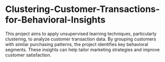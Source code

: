 # Clustering-Customer-Transactions-for-Behavioral-Insights
This project aims to apply unsupervised learning techniques, particularly clustering, to analyze customer transaction data. By grouping customers with similar purchasing patterns, the project identifies key behavioral segments. These insights can help tailor marketing strategies and improve customer satisfaction.
